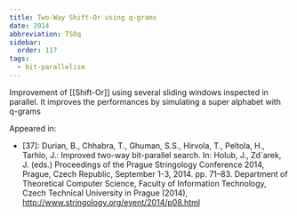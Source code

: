 ```yaml
---
title: Two-Way Shift-Or using q-grams
date: 2014
abbreviation: TSOq
sidebar:
  order: 117
tags:
  - bit-parallelism
---
```


Improvement of [[Shift-Or]] using several sliding windows inspected in parallel. It improves the performances by simulating a super alphabet with q-grams

Appeared in:

- [37]: Durian, B., Chhabra, T., Ghuman, S.S., Hirvola, T., Peltola, H., Tarhio, J.: Improved two-way bit-parallel search. In: Holub, J., Zd´arek, J. (eds.) Proceedings of the Prague Stringology Conference 2014, Prague, Czech Republic, September 1-3, 2014. pp. 71–83. Department of Theoretical Computer Science, Faculty of Information Technology, Czech Technical University in Prague (2014), http://www.stringology.org/event/2014/p08.html
